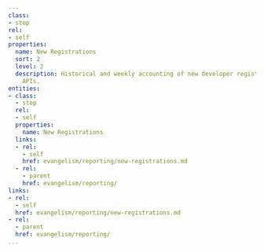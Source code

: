 ```yaml
---
class:
- stop
rel:
- self
properties:
  name: New Registrations
  sort: 2
  level: 2
  description: Historical and weekly accounting of new developer registrations across
    APIs.
entities:
- class:
  - stop
  rel:
  - self
  properties:
    name: New Registrations
  links:
  - rel:
    - self
    href: evangelism/reporting/new-registrations.md
  - rel:
    - parent
    href: evangelism/reporting/
links:
- rel:
  - self
  href: evangelism/reporting/new-registrations.md
- rel:
  - parent
  href: evangelism/reporting/
...
```


